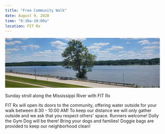 ```yaml
---
title: "Free Community Walk"
date: August 9, 2020
time: "8:30a-10:00a"
location: FIT Rx
---
```

![Riverfront path behind FIT Rx](/assets/images/classes-scenery.jpg)

Sunday stroll along the Mississippi River with FIT Rx

FIT Rx will open its doors to the community, offering water outside for your walk between 8:30 - 10:00 AM!  To keep our distance we will only gather outside and we ask that you respect others' space.  Runners welcome!   Dolly the Gym Dog will be there!  Bring your dogs and families!  Doggie bags are provided to keep our neighborhood clean!
